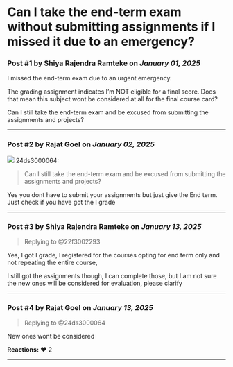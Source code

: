 # Can I take the end-term exam without submitting assignments if I missed it due to an emergency?

### Post #1 by **Shiya Rajendra Ramteke** on *January 01, 2025*
I missed the end-term exam due to an urgent emergency.

The grading assignment indicates I’m NOT eligible for a final score. Does that mean this subject wont be considered at all for the final course card?

Can I still take the end-term exam and be excused from submitting the assignments and projects?

---

### Post #2 by **Rajat Goel** on *January 02, 2025*
![](https://dub1.discourse-cdn.com/flex013/user_avatar/discourse.onlinedegree.iitm.ac.in/24ds3000064/48/111221_2.png) 24ds3000064:

> Can I still take the end-term exam and be excused from submitting the assignments and projects?

Yes you dont have to submit your assignments but just give the End term. Just check if you have got the I grade

---

### Post #3 by **Shiya Rajendra Ramteke** on *January 13, 2025*
> Replying to @22f3002293

Yes, I got I grade, I registered for the courses opting for end term only and not repeating the entire course,

I still got the assignments though, I can complete those, but I am not sure the new ones will be considered for evaluation, please clarify

---

### Post #4 by **Rajat Goel** on *January 13, 2025*
> Replying to @24ds3000064

New ones wont be considered

**Reactions:** ❤️ 2

---

